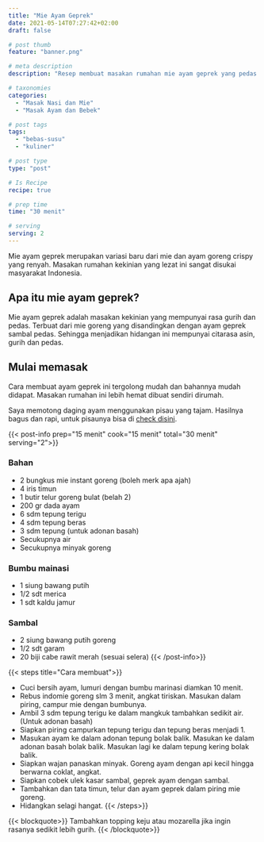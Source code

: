 ```yaml
---
title: "Mie Ayam Geprek"
date: 2021-05-14T07:27:42+02:00
draft: false

# post thumb
feature: "banner.png"

# meta description
description: "Resep membuat masakan rumahan mie ayam geprek yang pedas dan lezat. Ayo pelajari selengkapnya cara membuatnya disini."

# taxonomies
categories:
  - "Masak Nasi dan Mie"
  - "Masak Ayam dan Bebek"

# post tags
tags:
  - "bebas-susu"
  - "kuliner"

# post type
type: "post"

# Is Recipe
recipe: true

# prep time
time: "30 menit"

# serving
serving: 2
---
```

Mie ayam geprek merupakan variasi baru dari mie dan ayam goreng crispy yang renyah. Masakan rumahan kekinian yang lezat ini sangat disukai masyarakat Indonesia.

## Apa itu mie ayam geprek?

Mie ayam geprek adalah masakan kekinian yang mempunyai rasa gurih dan pedas. Terbuat dari mie goreng yang disandingkan dengan ayam geprek sambal pedas. Sehingga menjadikan hidangan ini mempunyai citarasa asin, gurih dan pedas.

## Mulai memasak

Cara membuat ayam geprek ini tergolong mudah dan bahannya mudah didapat. Masakan rumahan ini lebih hemat dibuat sendiri dirumah.

Saya memotong daging ayam menggunakan pisau yang tajam. Hasilnya bagus dan rapi, untuk pisaunya bisa di [check disini](https://s.click.aliexpress.com/e/_ADVYjp).

{{< post-info prep="15 menit" cook="15 menit" total="30 menit" serving="2">}}

### Bahan

-   2 bungkus mie instant goreng (boleh merk apa ajah)
-   4 iris timun
-   1 butir telur goreng bulat (belah 2)
-   200 gr dada ayam
-   6 sdm tepung terigu
-   4 sdm tepung beras
-   3 sdm tepung (untuk adonan basah)
-   Secukupnya air
-   Secukupnya minyak goreng

### Bumbu mainasi

-   1 siung bawang putih
-   1/2 sdt merica
-   1 sdt kaldu jamur

### Sambal

-   2 siung bawang putih goreng
-   1/2 sdt garam
-   20 biji cabe rawit merah (sesuai selera)
{{< /post-info>}}

{{< steps title="Cara membuat">}}
-   Cuci bersih ayam, lumuri dengan bumbu marinasi diamkan 10 menit.
-   Rebus indomie goreng slm 3 menit, angkat tiriskan. Masukan dalam piring, campur mie dengan bumbunya.
-   Ambil 3 sdm tepung terigu ke dalam mangkuk tambahkan sedikit air. (Untuk adonan basah)
-   Siapkan piring campurkan tepung terigu dan tepung beras menjadi 1.
-   Masukan ayam ke dalam adonan tepung bolak balik. Masukan ke dalam adonan basah bolak balik. Masukan lagi ke dalam tepung kering bolak balik.
-   Siapkan wajan panaskan minyak.  Goreng ayam dengan api kecil hingga berwarna coklat, angkat.
-   Siapkan cobek ulek kasar sambal, geprek ayam dengan sambal.
-   Tambahkan dan tata timun, telur dan ayam geprek dalam piring mie goreng.
-   Hidangkan selagi hangat.
{{< /steps>}}

{{< blockquote>}}
Tambahkan topping keju atau mozarella jika ingin rasanya sedikit lebih gurih.
{{< /blockquote>}}